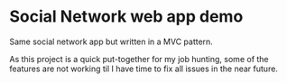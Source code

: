 # Social Network web app demo
Same social network app but written in a MVC pattern.


As this project is a quick put-together for my job hunting, some of the features are not working til I have time to fix all issues in the near future. 
